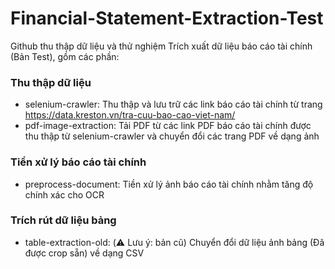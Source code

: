 # Financial-Statement-Extraction-Test

Github thu thập dữ liệu và thử nghiệm Trích xuất dữ liệu báo cáo tài chính (Bản Test), gồm các phần:

### Thu thập dữ liệu
- selenium-crawler: Thu thập và lưu trữ các link báo cáo tài chính từ trang https://data.kreston.vn/tra-cuu-bao-cao-viet-nam/
- pdf-image-extraction: Tải PDF từ các link PDF báo cáo tài chính được thu thập từ selenium-crawler và chuyển đổi các trang PDF về dạng ảnh

### Tiền xử lý báo cáo tài chính
- preprocess-document: Tiền xử lý ảnh báo cáo tài chính nhằm tăng độ chính xác cho OCR

### Trích rút dữ liệu bảng
- table-extraction-old: (⚠️ Lưu ý: bản cũ) Chuyển đổi dữ liệu ảnh bảng (Đã được crop sẵn) về dạng CSV